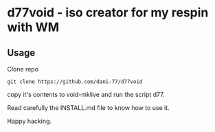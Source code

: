 # d77void - iso creator for my respin with WM

## Usage

Clone repo


```
git clone https://github.com/dani-77/d77void
```

copy it's contents to void-mklive and run the script d77.

Read carefully the INSTALL.md file to know how to use it.

Happy hacking.
